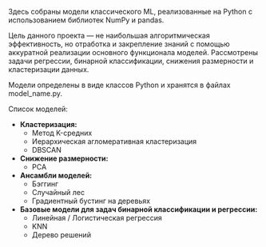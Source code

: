Здесь собраны модели классического ML, реализованные на Python с использованием библиотек NumPy и pandas.

Цель данного проекта —  не наибольшая алгоритмическая эффективность, но отработка и закрепление знаний c помощью аккуратной реализации основного функционала моделей. Рассмотрены задачи регрессии, бинарной классификации, снижения размерности и кластеризации данных.

Модели определены в виде классов Python и хранятся в файлах model_name.py.

Список моделей:
- **Кластеризация:**
    - Метод K-средних
    - Иерархическая агломеративная кластеризация
    - DBSCAN
- **Снижение размерности:**
    - PCA
- **Ансамбли моделей:**
    - Бэггинг
    - Случайный лес
    - Градиентный бустинг на деревьях
- **Базовые модели для задач бинарной классификации и регрессии:**
    - Линейная / Логистическая регрессия
    - KNN
    - Дерево решений
